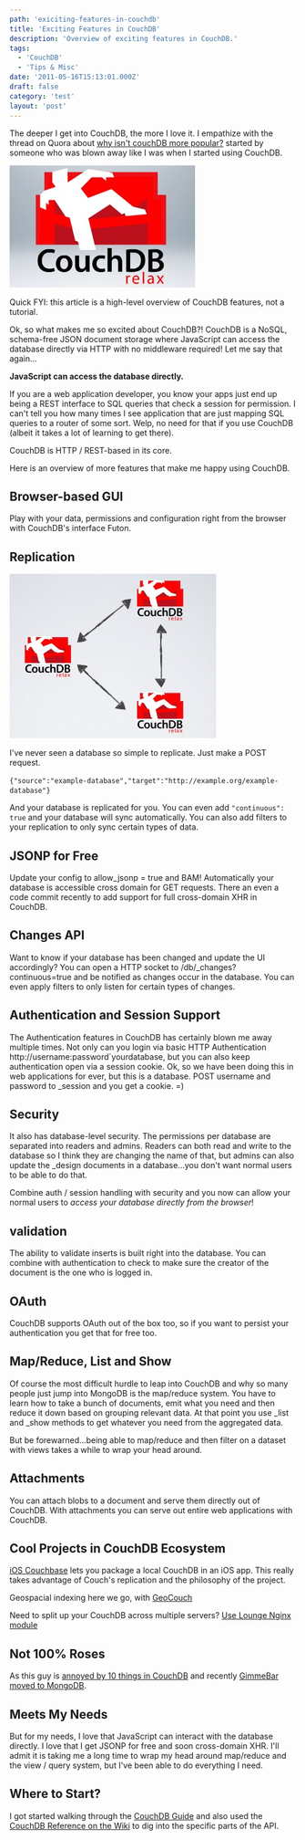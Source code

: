 ```yaml
---
path: 'exiciting-features-in-couchdb'
title: 'Exciting Features in CouchDB'
description: 'Overview of exciting features in CouchDB.'
tags:
  - 'CouchDB'
  - 'Tips & Misc'
date: '2011-05-16T15:13:01.000Z'
draft: false
category: 'test'
layout: 'post'
---
```


The deeper I get into CouchDB, the more I love it. I empathize with the thread on Quora about [why isn't couchDB more popular?](http://www.quora.com/CouchDB/Why-isnt-CouchDB-more-popular) started by someone who was blown away like I was when I started using CouchDB.

![CouchDB Logo](couchdb-logo.jpg)

Quick FYI: this article is a high-level overview of CouchDB features, not a tutorial.

Ok, so what makes me so excited about CouchDB?! CouchDB is a NoSQL, schema-free JSON document storage where JavaScript can access the database directly via HTTP with no middleware required! Let me say that again...

**JavaScript can access the database directly.**

If you are a web application developer, you know your apps just end up being a REST interface to SQL queries that check a session for permission. I can't tell you how many times I see application that are just mapping SQL queries to a router of some sort. Welp, no need for that if you use CouchDB (albeit it takes a lot of learning to get there).

CouchDB is HTTP / REST-based in its core.

Here is an overview of more features that make me happy using CouchDB.

## Browser-based GUI

Play with your data, permissions and configuration right from the browser with CouchDB's interface Futon.

## Replication

![CouchDB Replication](couchdb-replication.jpg)

I've never seen a database so simple to replicate. Just make a POST request.

`{"source":"example-database","target":"http://example.org/example-database"}`

And your database is replicated for you. You can even add `"continuous": true` and your database will sync automatically. You can also add filters to your replication to only sync certain types of data.

## JSONP for Free

Update your config to allow_jsonp = true and BAM! Automatically your database is accessible cross domain for GET requests. There an even a code commit recently to add support for full cross-domain XHR in CouchDB.

## Changes API

Want to know if your database has been changed and update the UI accordingly? You can open a HTTP socket to /db/\_changes?continuous=true and be notified as changes occur in the database. You can even apply filters to only listen for certain types of changes.

## Authentication and Session Support

The Authentication features in CouchDB has certainly blown me away multiple times. Not only can you login via basic HTTP Authentication http://username:password`yourdatabase, but you can also keep authentication open via a session cookie. Ok, so we have been doing this in web applications for ever, but this is a database. POST username and password to \_session and you get a cookie. =)

## Security

It also has database-level security. The permissions per database are separated into readers and admins. Readers can both read and write to the database so I think they are changing the name of that, but admins can also update the \_design documents in a database...you don't want normal users to be able to do that.

Combine auth / session handling with security and you now can allow your normal users to _access your database directly from the browser_!

## validation

The ability to validate inserts is built right into the database. You can combine with authentication to check to make sure the creator of the document is the one who is logged in.

## OAuth

CouchDB supports OAuth out of the box too, so if you want to persist your authentication you get that for free too.

## Map/Reduce, List and Show

Of course the most difficult hurdle to leap into CouchDB and why so many people just jump into MongoDB is the map/reduce system. You have to learn how to take a bunch of documents, emit what you need and then reduce it down based on grouping relevant data. At that point you use \_list and \_show methods to get whatever you need from the aggregated data.

But be forewarned...being able to map/reduce and then filter on a dataset with views takes a while to wrap your head around.

## Attachments

You can attach blobs to a document and serve them directly out of CouchDB. With attachments you can serve out entire web applications with CouchDB.

## Cool Projects in CouchDB Ecosystem

[iOS Couchbase](https://github.com/couchbaselabs/iOS-Couchbase) lets you package a local CouchDB in an iOS app. This really takes advantage of Couch's replication and the philosophy of the project.

Geospacial indexing here we go, with [GeoCouch](https://github.com/couchbase/geocouch)

Need to split up your CouchDB across multiple servers? [Use Lounge Nginx module](http://tilgovi.github.com/couchdb-lounge/)

## Not 100% Roses

As this guy is [annoyed by 10 things in CouchDB](http://www.paperplanes.de/2010/7/26/10_annoying_things_about_couchdb.html) and recently [GimmeBar moved to MongoDB](http://seancoates.com/blogs/gimme-bar-on-mongodb).

## Meets My Needs

But for my needs, I love that JavaScript can interact with the database directly. I love that I get JSONP for free and soon cross-domain XHR. I'll admit it is taking me a long time to wrap my head around map/reduce and the view / query system, but I've been able to do everything I need.

## Where to Start?

I got started walking through the [CouchDB Guide](http://guide.couchdb.org/draft/) and also used the [CouchDB Reference on the Wiki](http://wiki.apache.org/couchdb/Reference) to dig into the specific parts of the API.
